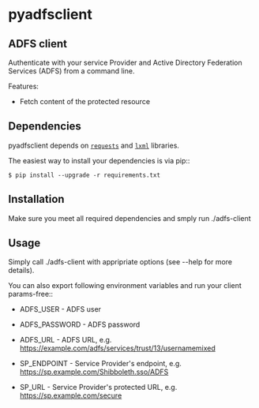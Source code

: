 pyadfsclient
============

ADFS client
-----------

Authenticate with your service Provider and Active Directory Federation
Services (ADFS)
from a command line.

Features:

* Fetch content of the protected resource

Dependencies
------------

pyadfsclient depends on [`requests`](https://pypi.python.org/pypi/requests/)
and [`lxml`](http://lxml.de/) libraries.

The easiest way to install your dependencies is via pip::

    $ pip install --upgrade -r requirements.txt

Installation
------------

Make sure you meet all required dependencies and smply run ./adfs-client

Usage
-----

Simply call ./adfs-client with appripriate options (see --help for more details).

You can also export following environment variables and run your client
params-free::

* ADFS_USER - ADFS user
* ADFS_PASSWORD - ADFS password
* ADFS_URL - ADFS URL, e.g. https://example.com/adfs/services/trust/13/usernamemixed

* SP_ENDPOINT - Service Provider's endpoint, e.g. https://sp.example.com/Shibboleth.sso/ADFS
* SP_URL - Service Provider's protected URL, e.g. https://sp.example.com/secure

